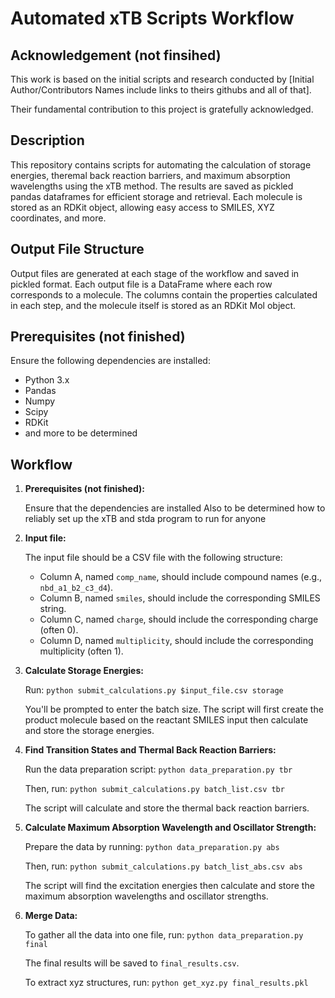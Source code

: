 # Automated xTB Scripts Workflow

## Acknowledgement (not finsihed)
This work is based on the initial scripts and research conducted by [Initial Author/Contributors Names include links to theirs githubs and all of that]. 

Their fundamental contribution to this project is gratefully acknowledged.

## Description
This repository contains scripts for automating the calculation of storage energies, theremal back reaction barriers, and maximum absorption wavelengths using the xTB method. The results are saved as pickled pandas dataframes for efficient storage and retrieval. Each molecule is stored as an RDKit object, allowing easy access to SMILES, XYZ coordinates, and more.

## Output File Structure
Output files are generated at each stage of the workflow and saved in pickled format. Each output file is a DataFrame where each row corresponds to a molecule. The columns contain the properties calculated in each step, and the molecule itself is stored as an RDKit Mol object.

## Prerequisites (not finished)
Ensure the following dependencies are installed:
- Python 3.x
- Pandas
- Numpy
- Scipy
- RDKit
- and more to be determined

## Workflow
1. **Prerequisites (not finished):**
   
   Ensure that the dependencies are installed
   Also to be determined how to reliably set up the xTB and stda program to run for anyone

2. **Input file:**

   The input file should be a CSV file with the following structure:

    - Column A, named `comp_name`, should include compound names (e.g., `nbd_a1_b2_c3_d4`).
    - Column B, named `smiles`, should include the corresponding SMILES string.
    - Column C, named `charge`, should include the corresponding charge (often 0).
    - Column D, named `multiplicity`, should include the corresponding multiplicity (often 1).

3. **Calculate Storage Energies:**

    Run: `python submit_calculations.py $input_file.csv storage`

    You'll be prompted to enter the batch size. The script will first create the product molecule based on the reactant SMILES input then calculate and store the storage energies.

4. **Find Transition States and Thermal Back Reaction Barriers:**

    Run the data preparation script: `python data_preparation.py tbr`

    Then, run: `python submit_calculations.py batch_list.csv tbr`

    The script will calculate and store the thermal back reaction barriers.

5. **Calculate Maximum Absorption Wavelength and Oscillator Strength:**

    Prepare the data by running: `python data_preparation.py abs`

    Then, run: `python submit_calculations.py batch_list_abs.csv abs`

    The script will find the excitation energies then calculate and store the maximum absorption wavelengths and oscillator strengths.

7. **Merge Data:**

    To gather all the data into one file, run: `python data_preparation.py final`

    The final results will be saved to `final_results.csv`.

    To extract xyz structures, run: `python get_xyz.py final_results.pkl`

